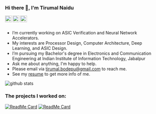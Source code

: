 ### Hi there 👋, I'm Tirumal Naidu

<a href="https://www.linkedin.com/in/tirumalnaidu/">
  <img align="left" alt="LinkdeIn" width="22px" src="https://cdn.jsdelivr.net/npm/simple-icons@v3/icons/linkedin.svg" />
</a>
<a href="https://www.reddit.com/user/numb_dawg">
  <img align="left" alt="Reddit" width="22px" src="https://cdn.jsdelivr.net/npm/simple-icons@v3/icons/reddit.svg" />
</a>
<a href="https://twitter.com/tirumal_naidu">
  <img align="left" alt="Twitter" width="22px" src="https://cdn.jsdelivr.net/npm/simple-icons@v3/icons/twitter.svg" />
</a>

<br />
<br />

- I’m currently working on ASIC Verification and Neural Network Accelerators.
- My interests are Processor Design, Computer Architecture, Deep Learning, and ASIC Design.
- I’m pursuing my Bachelor's degree in Electronics and Communication Engineering at Indian Institute of Information Technology, Jabalpur
- Ask me about anything, I'm happy to help.
- Please email via tirumal.bodepu@gmail.com to reach me.
- See my [resume](https://drive.google.com/file/d/1Kx-auEY750mpc3trxILM0p2S-pl1uLh9/view?usp=sharing) to get more info of me.

![github stats](https://github-readme-stats.vercel.app/api?username=tirumalnaidu&theme=graywhite&show_icons=true&hide_border=true)

### The projects I worked on:
[![ReadMe Card](https://github-readme-stats.vercel.app/api/pin/?username=tirumalnaidu&repo=opencl-cnn-accelerator&theme=graywhite)](https://github.com/tirumalnaidu/opencl-cnn-accelerator)
[![ReadMe Card](https://github-readme-stats.vercel.app/api/pin/?username=tirumalnaidu&repo=pipelined-mips-processor&theme=graywhite)](https://github.com/tirumalnaidu/pipelined-mips-processor)
